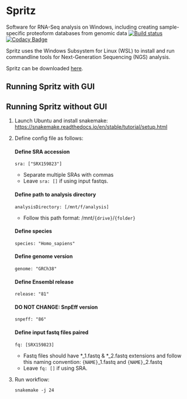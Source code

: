 # Spritz
Software for RNA-Seq analysis on Windows, including creating sample-specific proteoform databases from genomic data
[![Build status](https://ci.appveyor.com/api/projects/status/p54yrm6iixqm8jsf?svg=true)](https://ci.appveyor.com/project/acesnik/spritz)
[![Codacy Badge](https://api.codacy.com/project/badge/Grade/c4187aae0b1f43c79e3e6379f77a408a)](https://www.codacy.com/app/acesnik/Spritz?utm_source=github.com&amp;utm_medium=referral&amp;utm_content=smith-chem-wisc/Spritz&amp;utm_campaign=Badge_Grade)

Spritz uses the Windows Subsystem for Linux (WSL) to install and run commandline tools for Next-Generation Sequencing (NGS) analysis.

Spritz can be downloaded [here](https://github.com/smith-chem-wisc/Spritz/releases).

## Running Spritz with GUI

## Running Spritz without GUI

1. Launch Ubuntu and install snakemake: https://snakemake.readthedocs.io/en/stable/tutorial/setup.html

2. Define config file as follows:

    #### Define SRA accession
    `sra: ["SRX159823"]`

    - Separate multiple SRAs with commas
    - Leave `sra: []` if using input fastqs.

    #### Define path to analysis directory
    `analysisDirectory: [/mnt/f/analysis]`

    - Follow this path format: /mnt/`{drive}`/`{folder}`

    #### Define species
    `species: "Homo_sapiens"`

    #### Define genome version
    `genome: "GRCh38"`

    #### Define Ensembl release
    `release: "81"`

    #### DO NOT CHANGE: SnpEff version
    `snpeff: "86"`

    #### Define input fastq files paired
    `fq: [SRX159823]`

    - Fastq files should have *_1.fastq & *_2.fastq extensions and follow this naming convention: `{NAME}`_1.fastq and `{NAME}`_2.fastq
    - Leave `fq: []` if using SRA.

3. Run workflow:

    `snakemake -j 24`
